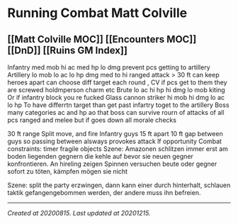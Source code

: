 # Running Combat Matt Colville
 [[Matt Colville MOC]] [[Encounters MOC]] [[DnD]] [[Ruins GM Index]] 
---



Infantry med mob hi ac med hp lo dmg prevent pcs getting to artillery
Artillery lo mob lo ac lo hp dmg med to hi ranged attack > 30 ft can keep heroes apart can choose diff target each round , CV if pcs get to them they are screwed holdmperson charm etc
Brute lo ac hi hp hi dmg lo mob kiting
Or if infantry block you re fucked
Glass cannon striker hi mob hi dmg lo ac lo hp
To have differrtn target than get past infartry toget to the artillery
Boss many categories ac and hp ao that boss can survive rourn of attacks of all pcs ranged and melee but if goes down all morale checks

30 ft range
Split move, and fire
Infantry guys 15 ft apart 10 ft gap between guys so passing between alsways provokes attack lf opportunity
Combat constraints: timer fragile objects 
Szene: Amazonen schlitzen immer erst am boden liegenden gegnern die kehle auf bevor sie neuen gegner konfrontieren. An hireling zeigen
Spinnen versuchen beute oder gegner sofort zu töten, kämpfen mögen sie nicht

Szene: split the party erzwingen, dann kann einer durch hinterhalt, schlauen taktik gefangengebommen werden, der andere muss ihn befreien.

---

_Created at 20200815._
_Last updated at 20201215._



